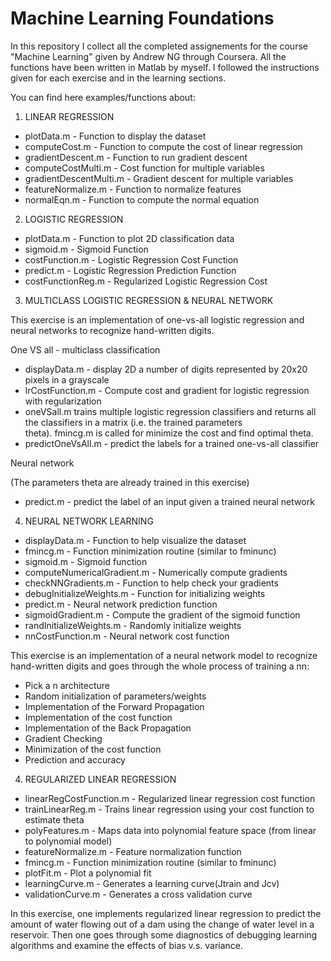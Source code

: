 # Machine Learning Foundations

In this repository I collect all the completed assignements for the course "Machine Learning" given by Andrew NG through Coursera.
All the functions have been written in Matlab by myself. I followed the instructions given for each exercise and in the learning sections.

You can find here examples/functions about:

1. LINEAR REGRESSION
- plotData.m - Function to display the dataset
- computeCost.m - Function to compute the cost of linear regression 
- gradientDescent.m - Function to run gradient descent
- computeCostMulti.m - Cost function for multiple variables
- gradientDescentMulti.m - Gradient descent for multiple variables
- featureNormalize.m - Function to normalize features
- normalEqn.m - Function to compute the normal equation

2. LOGISTIC REGRESSION
- plotData.m - Function to plot 2D classification data
- sigmoid.m - Sigmoid Function
- costFunction.m - Logistic Regression Cost Function
- predict.m - Logistic Regression Prediction Function
- costFunctionReg.m - Regularized Logistic Regression Cost

3. MULTICLASS LOGISTIC REGRESSION & NEURAL NETWORK

This exercise is an implementation of one-vs-all logistic regression and neural networks to recognize hand-written digits.

One VS all - multiclass classification

- displayData.m - display 2D a number of digits represented by 20x20 pixels in a grayscale
- lrCostFunction.m - Compute cost and gradient for logistic regression with regularization
- oneVSall.m trains multiple logistic regression classifiers and returns all the classifiers in a matrix (i.e. the trained parameters    
  theta). fmincg.m is called for minimize the cost and find optimal theta.
- predictOneVsAll.m - predict the labels for a trained one-vs-all classifier

Neural network

(The parameters theta are already trained in this exercise)

- predict.m - predict the label of an input given a trained neural network

4. NEURAL NETWORK LEARNING
- displayData.m - Function to help visualize the dataset
- fmincg.m - Function minimization routine (similar to fminunc) 
- sigmoid.m - Sigmoid function
- computeNumericalGradient.m - Numerically compute gradients 
- checkNNGradients.m - Function to help check your gradients
- debugInitializeWeights.m - Function for initializing weights 
- predict.m - Neural network prediction function
- sigmoidGradient.m - Compute the gradient of the sigmoid function 
- randInitializeWeights.m - Randomly initialize weights
- nnCostFunction.m - Neural network cost function

This exercise is an implementation of a neural network model to recognize hand-written digits and goes through the whole process of training a nn:

- Pick a n architecture
- Random initialization of parameters/weights
- Implementation of the Forward Propagation
- Implementation of the cost function
- Implementation of the Back Propagation
- Gradient Checking
- Minimization of the cost function
- Prediction and accuracy

4. REGULARIZED LINEAR REGRESSION
- linearRegCostFunction.m - Regularized linear regression cost function
- trainLinearReg.m - Trains linear regression using your cost function to estimate theta 
- polyFeatures.m - Maps data into polynomial feature space (from linear to polynomial model)
- featureNormalize.m - Feature normalization function
- fmincg.m - Function minimization routine (similar to fminunc) 
- plotFit.m - Plot a polynomial fit
- learningCurve.m - Generates a learning curve(Jtrain and Jcv)
- validationCurve.m - Generates a cross validation curve

In this exercise, one implements regularized linear regression to predict the amount of water flowing out of a dam using the change of water level in a reservoir. Then one goes through some diagnostics of debugging learning algorithms and examine the effects of bias v.s. variance.


